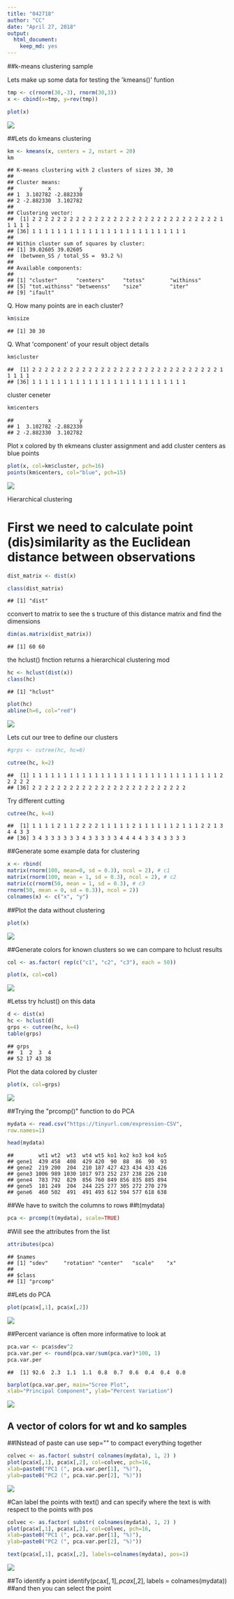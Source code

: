 ```yaml
---
title: "042718"
author: "CC"
date: "April 27, 2018"
output: 
  html_document: 
    keep_md: yes
---
```




##k-means clustering sample

Lets make up some data for testing the 'kmeans()' funtion

```r
tmp <- c(rnorm(30,-3), rnorm(30,3))
x <- cbind(x=tmp, y=rev(tmp))

plot(x)
```

![](042718_files/figure-html/unnamed-chunk-1-1.png)<!-- -->


##Lets do kmeans clustering

```r
km <- kmeans(x, centers = 2, nstart = 20)
km
```

```
## K-means clustering with 2 clusters of sizes 30, 30
## 
## Cluster means:
##           x         y
## 1  3.102782 -2.882330
## 2 -2.882330  3.102782
## 
## Clustering vector:
##  [1] 2 2 2 2 2 2 2 2 2 2 2 2 2 2 2 2 2 2 2 2 2 2 2 2 2 2 2 2 2 2 1 1 1 1 1
## [36] 1 1 1 1 1 1 1 1 1 1 1 1 1 1 1 1 1 1 1 1 1 1 1 1 1
## 
## Within cluster sum of squares by cluster:
## [1] 39.02605 39.02605
##  (between_SS / total_SS =  93.2 %)
## 
## Available components:
## 
## [1] "cluster"      "centers"      "totss"        "withinss"    
## [5] "tot.withinss" "betweenss"    "size"         "iter"        
## [9] "ifault"
```



Q. How many points are in each cluster?


```r
km$size
```

```
## [1] 30 30
```


Q. What 'component' of your result object details


```r
km$cluster
```

```
##  [1] 2 2 2 2 2 2 2 2 2 2 2 2 2 2 2 2 2 2 2 2 2 2 2 2 2 2 2 2 2 2 1 1 1 1 1
## [36] 1 1 1 1 1 1 1 1 1 1 1 1 1 1 1 1 1 1 1 1 1 1 1 1 1
```

cluster ceneter


```r
km$centers
```

```
##           x         y
## 1  3.102782 -2.882330
## 2 -2.882330  3.102782
```

Plot x colored by th ekmeans cluster assignment and add cluster centers as blue points


```r
plot(x, col=km$cluster, pch=16)
points(km$centers, col="blue", pch=15)
```

![](042718_files/figure-html/unnamed-chunk-6-1.png)<!-- -->

Hierarchical clustering
# First we need to calculate point (dis)similarity as the Euclidean distance between observations



```r
dist_matrix <- dist(x)
```


```r
class(dist_matrix)
```

```
## [1] "dist"
```


cconvert to matrix to see the s tructure of this distance matrix and find the dimensions 


```r
dim(as.matrix(dist_matrix))
```

```
## [1] 60 60
```

the hclust() fnction returns a hierarchical clustering mod


```r
hc <- hclust(dist(x))
class(hc)
```

```
## [1] "hclust"
```




```r
plot(hc)
abline(h=6, col="red")
```

![](042718_files/figure-html/unnamed-chunk-11-1.png)<!-- -->

Lets cut our tree to define our clusters


```r
#grps <- cutree(hc, hc=6)
```




```r
cutree(hc, k=2)
```

```
##  [1] 1 1 1 1 1 1 1 1 1 1 1 1 1 1 1 1 1 1 1 1 1 1 1 1 1 1 1 1 1 1 2 2 2 2 2
## [36] 2 2 2 2 2 2 2 2 2 2 2 2 2 2 2 2 2 2 2 2 2 2 2 2 2
```


Try different cutting

```r
cutree(hc, k=4)
```

```
##  [1] 1 1 1 1 2 1 1 2 2 2 2 1 1 1 1 1 2 1 1 1 1 1 1 2 1 1 1 2 2 1 3 4 4 3 3
## [36] 3 4 3 3 3 3 3 3 4 3 3 3 3 3 4 4 4 4 3 3 4 3 3 3 3
```

##Generate some example data for clustering


```r
x <- rbind(
matrix(rnorm(100, mean=0, sd = 0.3), ncol = 2), # c1
matrix(rnorm(100, mean = 1, sd = 0.3), ncol = 2), # c2
matrix(c(rnorm(50, mean = 1, sd = 0.3), # c3
rnorm(50, mean = 0, sd = 0.3)), ncol = 2))
colnames(x) <- c("x", "y")
```

##Plot the data without clustering


```r
plot(x)
```

![](042718_files/figure-html/unnamed-chunk-16-1.png)<!-- -->


##Generate colors for known clusters so we can compare to hclust results


```r
col <- as.factor( rep(c("c1", "c2", "c3"), each = 50))

plot(x, col=col)
```

![](042718_files/figure-html/unnamed-chunk-17-1.png)<!-- -->


#Letss try hclust() on this data


```r
d <- dist(x)
hc <- hclust(d)
grps <- cutree(hc, k=4)
table(grps)
```

```
## grps
##  1  2  3  4 
## 52 17 43 38
```


Plot the data colored by cluster


```r
plot(x, col=grps)
```

![](042718_files/figure-html/unnamed-chunk-19-1.png)<!-- -->



##Trying the "prcomp()" function to do PCA


```r
mydata <- read.csv("https://tinyurl.com/expression-CSV",
row.names=1)
```


```r
head(mydata)
```

```
##        wt1 wt2  wt3  wt4 wt5 ko1 ko2 ko3 ko4 ko5
## gene1  439 458  408  429 420  90  88  86  90  93
## gene2  219 200  204  210 187 427 423 434 433 426
## gene3 1006 989 1030 1017 973 252 237 238 226 210
## gene4  783 792  829  856 760 849 856 835 885 894
## gene5  181 249  204  244 225 277 305 272 270 279
## gene6  460 502  491  491 493 612 594 577 618 638
```

##We have to switch the columns to rows 
##t(mydata)

```r
pca <- prcomp(t(mydata), scale=TRUE)
```

#Will see the attributes from the list

```r
attributes(pca)
```

```
## $names
## [1] "sdev"     "rotation" "center"   "scale"    "x"       
## 
## $class
## [1] "prcomp"
```

##Lets do PCA

```r
plot(pca$x[,1], pca$x[,2])
```

![](042718_files/figure-html/unnamed-chunk-24-1.png)<!-- -->

##Percent variance is often more informative to look at

```r
pca.var <- pca$sdev^2
pca.var.per <- round(pca.var/sum(pca.var)*100, 1)
pca.var.per
```

```
##  [1] 92.6  2.3  1.1  1.1  0.8  0.7  0.6  0.4  0.4  0.0
```





```r
barplot(pca.var.per, main="Scree Plot",
xlab="Principal Component", ylab="Percent Variation")
```

![](042718_files/figure-html/unnamed-chunk-26-1.png)<!-- -->

## A vector of colors for wt and ko samples
##INstead of paste can use sep="" to compact everything together

```r
colvec <- as.factor( substr( colnames(mydata), 1, 2) )
plot(pca$x[,1], pca$x[,2], col=colvec, pch=16,
xlab=paste0("PC1 (", pca.var.per[1], "%)"),
ylab=paste0("PC2 (", pca.var.per[2], "%)"))
```

![](042718_files/figure-html/unnamed-chunk-27-1.png)<!-- -->


#Can label the points with text() and can specify where the text is with respect to the points with pos


```r
colvec <- as.factor( substr( colnames(mydata), 1, 2) )
plot(pca$x[,1], pca$x[,2], col=colvec, pch=16,
xlab=paste0("PC1 (", pca.var.per[1], "%)"),
ylab=paste0("PC2 (", pca.var.per[2], "%)"))

text(pca$x[,1], pca$x[,2], labels=colnames(mydata), pos=1)
```

![](042718_files/figure-html/unnamed-chunk-28-1.png)<!-- -->



##To identify a point
identify(pca$x[,1], pca$x[,2], labels = colnames(mydata)) 
##and then you can select the point



